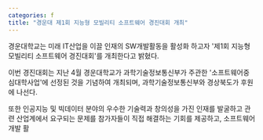 ```yaml
---
categories: f
title: "경운대 제1회 지능형 모빌리티 소프트웨어 경진대회 개최"
---
```







경운대학교는 미래 IT산업을 이끌 인재의 SW개발활동을 활성화 하고자 &#39;제1회 지능형 모빌리티 소프트웨어 경진대회&#39;를 개최한다고 밝혔다.

이번 경진대회는 지난 4월 경운대학교가 과학기술정보통신부가 주관한 &#39;소프트웨어중심대학사업&#39;에 선정된 것을 기념하여 개최되며, 과학기술정보통신부와 경상북도가 후원에 나선다.&nbsp;

또한 인공지능 및 빅데이터 분야의 우수한 기술력과 창의성을 가진 인재를 발굴하고 관련 산업계에서 요구되는 문제를 참가자들이 직접 해결하는 기회를 제공하고, 소프트웨어 개발 활